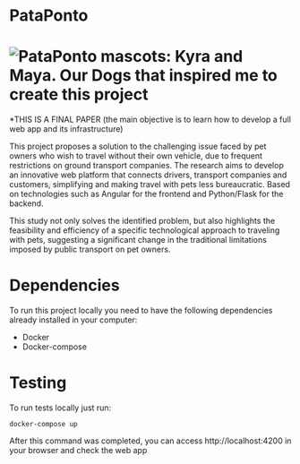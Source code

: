 # PataPonto

# ![PataPonto mascots: Kyra and Maya. Our Dogs that inspired me to create this project](img/kyraemaya.png)

*THIS IS A FINAL PAPER (the main objective is to learn how to develop a full web app and its infrastructure)

This project proposes a solution to the challenging issue faced by pet owners who wish to travel without their own vehicle, due to frequent restrictions on ground transport companies. The research aims to develop an innovative web platform that connects drivers, transport companies and customers, simplifying and making travel with pets less bureaucratic. Based on technologies such as Angular for the frontend and Python/Flask for the backend.

This study not only solves the identified problem, but also highlights the feasibility and efficiency of a specific technological approach to traveling with pets, suggesting a significant change in the traditional limitations imposed by public transport on pet owners.


# Dependencies

To run this project locally you need to have the following dependencies already installed in your computer:

- Docker
- Docker-compose

# Testing

To run tests locally just run:

```
docker-compose up
```

After this command was completed, you can access http://localhost:4200 in your browser and check the web app
